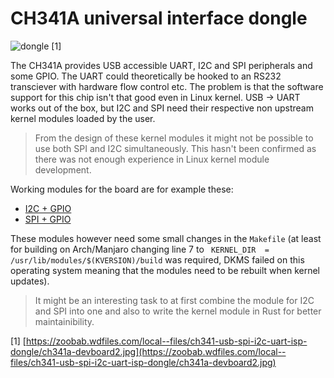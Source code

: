 # CH341A universal interface dongle

![dongle](https://zoobab.wdfiles.com/local--files/ch341-usb-spi-i2c-uart-isp-dongle/ch341a-devboard2.jpg) [1]

The CH341A provides USB accessible UART, I2C and SPI peripherals and some GPIO. The UART could theoretically be hooked to an RS232 transciever with hardware flow control etc.
The problem is that the software support for this chip isn't that good even in Linux kernel. USB -> UART works out of the box, but I2C and SPI need their respective non upstream kernel modules loaded by the user.

> From the design of these kernel modules it might not be possible to use both SPI and I2C simultaneously. This hasn't been confirmed as there was not enough experience in Linux kernel module development.

Working modules for the board are for example these:
* [I2C + GPIO](https://github.com/gschorcht/i2c-ch341-usb)
* [SPI + GPIO](https://github.com/gschorcht/spi-ch341-usb)

These modules however need some small changes in the `Makefile` (at least for building on Arch/Manjaro changing line 7 to ` KERNEL_DIR  = /usr/lib/modules/$(KVERSION)/build` was required, DKMS failed on this operating system meaning that the modules need to be rebuilt when kernel updates).

> It might be an interesting task to at first combine the module for I2C and SPI into one and also to write the kernel module in Rust for better maintainibility.


[1] [https://zoobab.wdfiles.com/local--files/ch341-usb-spi-i2c-uart-isp-dongle/ch341a-devboard2.jpg](https://zoobab.wdfiles.com/local--files/ch341-usb-spi-i2c-uart-isp-dongle/ch341a-devboard2.jpg)